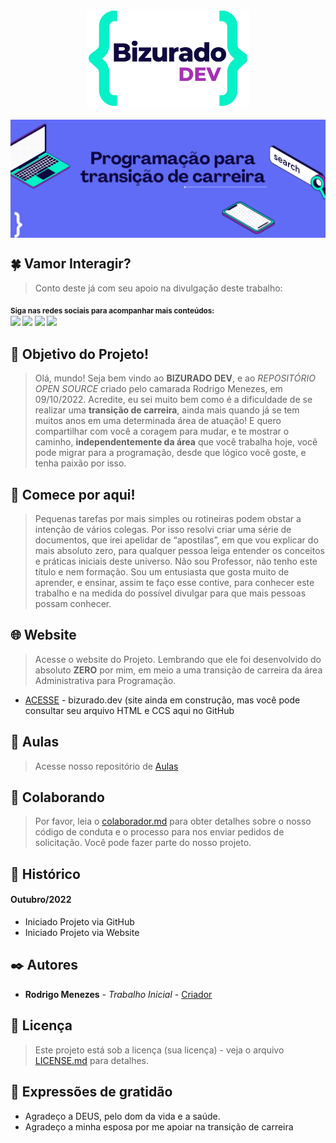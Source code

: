 <p align="center">
  <a href="https://github.com/rodrusantu-dev/Bizurado-Dev">
    <img src="https://github.com/rodrusantu-dev/Bizurado-Dev/blob/main/img/web-site/logo-home2.png" alt="bizurado-dev" width="260" height="160">
  </a>
 </p>


<img align="center" src="https://github.com/rodrusantu-dev/Bizurado-Dev/blob/main/img/web-site/banner-principal.png">

## 🍀 Vamor Interagir?

> Conto deste já com seu apoio na divulgação deste trabalho:

<sub> <strong>Siga nas redes sociais para acompanhar mais conteúdos: </strong> <br>
[<img src = "https://img.shields.io/badge/GitHub-100000?style=for-the-badge&logo=github&logoColor=white">](https://github.com/rodrusantu-dev)
[<img src = "https://img.shields.io/badge/Facebook-1877F2?style=for-the-badge&logo=facebook&logoColor=white">](/)
[<img src="https://img.shields.io/badge/linkedin-%230077B5.svg?&style=for-the-badge&logo=linkedin&logoColor=white" />](https://www.linkedin.com/in/rsantosmenezes/)
[<img src = "https://img.shields.io/badge/instagram-%23E4405F.svg?&style=for-the-badge&logo=instagram&logoColor=white">](https://instagram.com/rodrusantu)
</sub>

## 🎯 Objetivo do Projeto!

>Olá, mundo! 
>Seja bem vindo ao **BIZURADO DEV**, e ao *REPOSITÓRIO OPEN SOURCE* criado pelo camarada Rodrigo Menezes, em 09/10/2022. Acredite, eu sei muito bem como é a dificuldade de se realizar uma **transição de carreira**, ainda mais quando já se tem muitos anos em uma determinada área de atuação! E quero compartilhar com você a coragem para mudar, e te mostrar o caminho, **independentemente da área** que você trabalha hoje, você pode migrar para a programação, desde que lógico você goste, e tenha paixão por isso.

## 🔰 Comece por aqui!

> Pequenas tarefas por mais simples ou rotineiras podem obstar a intenção de vários colegas. Por isso resolvi criar uma série de documentos, que irei apelidar de “apostilas”, em que vou explicar do mais absoluto zero, para qualquer pessoa leiga entender os conceitos e práticas iniciais deste universo. Não sou Professor, não tenho este título e nem formação. Sou um entusiasta que gosta muito de aprender, e ensinar, assim te faço esse contive, para conhecer este trabalho e na medida do possível divulgar para que mais pessoas possam conhecer.

## 🌐 Website 

> Acesse o website do Projeto. Lembrando que ele foi desenvolvido do absoluto **ZERO** por mim, em meio a uma transição de carreira da área Administrativa para Programação.

- [ACESSE](https://bizurado.dev) - bizurado.dev (site ainda em construção, mas você pode consultar seu arquivo HTML e CCS aqui no GitHub

## 📕 Aulas 

> Acesse nosso repositório de [Aulas](https://github.com/rodrusantu-dev/Bizurado-Dev/blob/main/Markdown/aulas.md)

## 🤝 Colaborando

> Por favor, leia o [colaborador.md](https://github.com/rodrusantu-dev/Bizurado-Dev/blob/main/Markdown/colaborador.md) para obter detalhes sobre o nosso código de conduta e o processo para nos enviar pedidos de solicitação. Você pode fazer parte do nosso projeto.

## 📌 Histórico

#### Outubro/2022
* Iniciado Projeto via GitHub
* Iniciado Projeto via Website

## ✒️ Autores

* **Rodrigo Menezes** - *Trabalho Inicial* - [Criador](https://github.com/rodrusantu-dev)

## 📄 Licença

> Este projeto está sob a licença (sua licença) - veja o arquivo [LICENSE.md](https://github.com/rodrusantu-dev/Bizurado-Dev/blob/main/LICENSE) para detalhes.

## 🎁 Expressões de gratidão

* Agradeço a DEUS, pelo dom da vida e a saúde.
* Agradeço a minha esposa por me apoiar na transição de carreira
